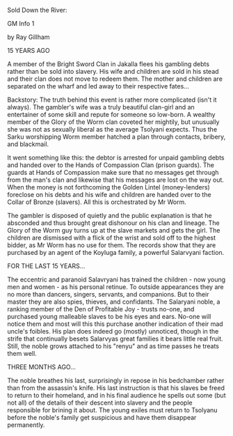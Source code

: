 Sold Down the River:

GM Info 1

by Ray Gillham

15 YEARS AGO

A member of the Bright Sword Clan in Jakalla flees his gambling debts rather than be sold into slavery. His wife and children are sold in his stead and their clan does not move to redeem them. The mother and children are separated on the wharf and led away to their respective fates...

Backstory: The truth behind this event is rather more complicated (isn't it always). The gambler's wife was a truly beautiful clan-girl and an entertainer of some skill and repute for someone so low-born. A wealthy member of the Glory of the Worm clan coveted her mightily, but unusually she was not as sexually liberal as the average Tsolyani expects. Thus the Sarku worshipping Worm member hatched a plan through contacts, bribery, and blackmail.

It went something like this: the debtor is arrested for unpaid gambling debts and handed over to the Hands of Compassion Clan (prison guards). The guards at Hands of Compassion make sure that no messages get through from the man's clan and likewise that his messages are lost on the way out. When the money is not forthcoming the Golden Lintel (money-lenders) foreclose on his debts and his wife and children are handed over to the Collar of Bronze (slavers). All this is orchestrated by Mr Worm.

The gambler is disposed of quietly and the public explanation is that he absconded and thus brought great dishonour on his clan and lineage. The Glory of the Worm guy turns up at the slave markets and gets the girl. The children are dismissed with a flick of the wrist and sold off to the highest bidder, as Mr Worm has no use for them. The records show that they are purchased by an agent of the Koyluga family, a powerful Salarvyani faction.

FOR THE LAST 15 YEARS...

The eccentric and paranoid Salavryani has trained the children - now young men and women - as his personal retinue. To outside appearances they are no more than dancers, singers, servants, and companions. But to their master they are also spies, thieves, and confidants. The Salaryani noble, a ranking member of the Den of Profitable Joy - trusts no-one, and purchased young malleable slaves to be his eyes and ears. No-one will notice them and most will this this purchase another indication of their mad uncle's foibles. His plan does indeed go (mostly) unnoticed, though in the strife that continually besets Salarvyas great families it bears little real fruit. Still, the noble grows attached to his "renyu" and as time passes he treats them well.

THREE MONTHS AGO...

The noble breathes his last, surprisingly in repose in his bedchamber rather than from the assassin's knife. His last instruction is that his slaves be freed to return to their homeland, and in his final audience he spells out some (but not all) of the details of their descent into slavery and the people responsible for brining it about. The young exiles must return to Tsolyanu before the noble's family get suspicious and have them disappear permanently.